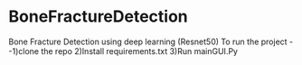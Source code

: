 # BoneFractureDetection
Bone Fracture Detection using deep learning (Resnet50)
To run the project --1)clone the repo
2)Install requirements.txt
3)Run mainGUI.Py
